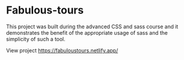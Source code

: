 ﻿# Fabulous-tours
This project was built during the advanced CSS and sass course and it demonstrates the benefit of the appropriate usage of sass and the simplicity of such a tool.

View project https://fabuloustours.netlify.app/
